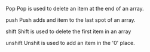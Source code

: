 Pop
Pop is used to delete an item at the end of an array.

push
Push adds and item to the last spot of an array.

shift
Shift is used to delete the first item in an array

unshift
Unshit is used to add an item in the '0' place. 
